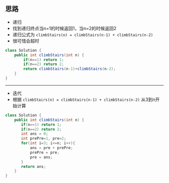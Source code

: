 ## 思路
- 递归
- 找到递归终点当n=1的时候返回1，当n=2的时候返回2
- 递归公式为 `climbStairs(n) = climbStairs(n-1) + climbStairs(n-2)`
- 很可惜会超时

```java
class Solution {
    public int climbStairs(int n) {
        if(n==1) return 1;
        if(n==2) return 2;
        return climbStairs(n-1)+climbStairs(n-2);
    }
}
```

---

- 迭代
- 根据 `climbStairs(n) = climbStairs(n-1) + climbStairs(n-2)` 从3到n开始计算

```java
class Solution {
    public int climbStairs(int n) {
       if(n==1) return 1;
       if(n==2) return 2;
       int ans = 0;
       int prePre=1, pre=2;
       for(int i=3; i<=n; i++){
           ans = pre + prePre;
           prePre = pre;
           pre = ans;
       }
       return ans;
    }
}
```